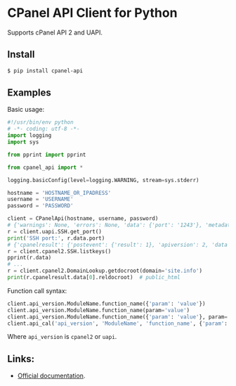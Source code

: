 # CPanel API Client for Python

Supports cPanel API 2 and UAPI.

## Install

```zsh
$ pip install cpanel-api
```

## Examples

Basic usage:

```python
#!/usr/bin/env python
# -*- coding: utf-8 -*-
import logging
import sys

from pprint import pprint

from cpanel_api import *

logging.basicConfig(level=logging.WARNING, stream=sys.stderr)

hostname = 'HOSTNAME_OR_IPADRESS'
username = 'USERNAME'
password = 'PASSWORD'

client = CPanelApi(hostname, username, password)
# {'warnings': None, 'errors': None, 'data': {'port': '1243'}, 'metadata': {}, 'status': 1, 'messages': None}
r = client.uapi.SSH.get_port()
print('SSH port:', r.data.port)
# {'cpanelresult': {'postevent': {'result': 1}, 'apiversion': 2, 'data': [], 'func': 'listkeys', 'event': {'result': 1}, 'module': 'SSH', 'preevent': {'result': 1}}}
r = client.cpanel2.SSH.listkeys()
pprint(r.data)
# ...
r = client.cpanel2.DomainLookup.getdocroot(domain='site.info')
print(r.cpanelresult.data[0].reldocroot)  # public_html
```

Function call syntax:

```python
client.api_version.ModuleName.function_name({'param': 'value'})
client.api_version.ModuleName.function_name(param='value')
client.api_version.ModuleName.function_name({'param': 'value'}, param='value')
client.api_cal('api_version', 'ModuleName', 'function_name', {'param': 'value'}, param='value')
```

Where `api_version` is `cpanel2` or `uapi`.

## Links:

- [Official documentation](https://documentation.cpanel.net/display/DD/Developer+Documentation+Home).
